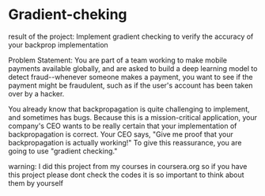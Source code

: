 # Gradient-cheking
result of the project:
Implement gradient checking to verify the accuracy of your backprop implementation



Problem Statement:
You are part of a team working to make mobile payments available globally, and are asked to build a deep learning model to detect fraud--whenever someone makes a payment, you want to see if the payment might be fraudulent, such as if the user's account has been taken over by a hacker.

You already know that backpropagation is quite challenging to implement, and sometimes has bugs. Because this is a mission-critical application, your company's CEO wants to be really certain that your implementation of backpropagation is correct. Your CEO says, "Give me proof that your backpropagation is actually working!" To give this reassurance, you are going to use "gradient checking."


warning: I did this project from my courses in  coursera.org so if you have this project please dont check the codes it is so important to think about them by yourself
